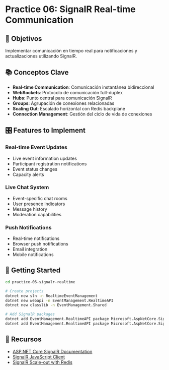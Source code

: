 # Practice 06: SignalR Real-time Communication

## 🎯 Objetivos

Implementar comunicación en tiempo real para notificaciones y actualizaciones utilizando SignalR.

## 📚 Conceptos Clave

- **Real-time Communication**: Comunicación instantánea bidireccional
- **WebSockets**: Protocolo de comunicación full-duplex
- **Hubs**: Punto central para comunicación SignalR
- **Groups**: Agrupación de conexiones relacionadas
- **Scaling Out**: Escalado horizontal con Redis backplane
- **Connection Management**: Gestión del ciclo de vida de conexiones

## 🎛️ Features to Implement

### Real-time Event Updates
- Live event information updates
- Participant registration notifications  
- Event status changes
- Capacity alerts

### Live Chat System
- Event-specific chat rooms
- User presence indicators
- Message history
- Moderation capabilities

### Push Notifications
- Real-time notifications
- Browser push notifications
- Email integration
- Mobile notifications

## 🚀 Getting Started

```bash
cd practice-06-signalr-realtime

# Create projects
dotnet new sln -n RealtimeEventManagement
dotnet new webapi -n EventManagement.RealtimeAPI
dotnet new classlib -n EventManagement.Shared

# Add SignalR packages
dotnet add EventManagement.RealtimeAPI package Microsoft.AspNetCore.SignalR
dotnet add EventManagement.RealtimeAPI package Microsoft.AspNetCore.SignalR.StackExchangeRedis
```

## 📖 Recursos

- [ASP.NET Core SignalR Documentation](https://docs.microsoft.com/en-us/aspnet/core/signalr/)
- [SignalR JavaScript Client](https://docs.microsoft.com/en-us/aspnet/core/signalr/javascript-client)
- [SignalR Scale-out with Redis](https://docs.microsoft.com/en-us/aspnet/core/signalr/redis-backplane)
